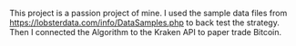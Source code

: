 This project is a passion project of mine. I used the sample data files from https://lobsterdata.com/info/DataSamples.php to back test the strategy. Then I connected the Algorithm to the Kraken API to paper trade Bitcoin.
